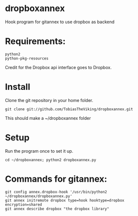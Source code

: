 dropboxannex
=========

Hook program for gitannex to use dropbox as backend

# Requirements:

    python2
    python-pkg-resources

Credit for the Dropbox api interface goes to Dropbox.

# Install
Clone the git repository in your home folder.

    git clone git://github.com/TobiasTheViking/dropboxannex.git 

This should make a ~/dropboxannex folder

# Setup
Run the program once to set it up.

    cd ~/dropboxannex; python2 dropboxannex.py

# Commands for gitannex:

    git config annex.dropbox-hook '/usr/bin/python2 ~/dropboxannex/dropboxannex.py'
    git annex initremote dropbox type=hook hooktype=dropbox encryption=shared
    git annex describe dropbox "the dropbox library"
